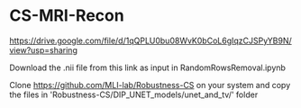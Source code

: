 # CS-MRI-Recon

https://drive.google.com/file/d/1qQPLU0bu08WvK0bCoL6gIqzCJSPyYB9N/view?usp=sharing

Download the .nii file from this link as input in RandomRowsRemoval.ipynb

Clone https://github.com/MLI-lab/Robustness-CS on your system and copy the files in 
'Robustness-CS/DIP_UNET_models/unet_and_tv/'  folder
